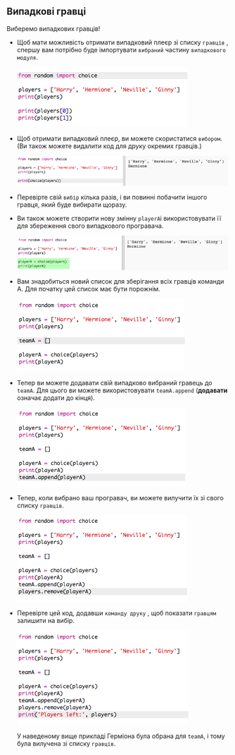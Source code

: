 ## Випадкові гравці

Виберемо випадкових гравців!

+ Щоб мати можливість отримати випадковий плеєр зі списку `гравців` , спершу вам потрібно буде імпортувати `вибраний` частину `випадкового модуля`.
    
    ![скріншот](images/team-import-random.png)

+ Щоб отримати випадковий плеєр, ви можете скористатися `вибором`. (Ви також можете видалити код для друку окремих гравців.)
    
    ![скріншот](images/team-random-player.png)

+ Перевірте свій `вибір` кілька разів, і ви повинні побачити іншого гравця, який буде вибирати щоразу.

+ Ви також можете створити нову змінну `playerA`і використовувати її для збереження свого випадкового програвача.
    
    ![скріншот](images/team-random-playerA.png)

+ Вам знадобиться новий список для зберігання всіх гравців команди А. Для початку цей список має бути порожнім.
    
    ![скріншот](images/team-teamA.png)

+ Тепер ви можете додавати свій випадково вибраний гравець до `teamA`. Для цього ви можете використовувати `teamA.append` (**додавати** означає додати до кінця).
    
    ![скріншот](images/team-teamA-add.png)

+ Тепер, коли вибрано ваш програвач, ви можете вилучити їх зі свого списку `гравців`.
    
    ![скріншот](images/team-players-remove.png)

+ Перевірте цей код, додавши `команду друку` , щоб показати `гравцям` залишити на вибір.
    
    ![скріншот](images/team-players-remove-test.png)
    
    У наведеному вище прикладі Герміона була обрана для `teamA`, і тому була вилучена зі списку `гравців`.